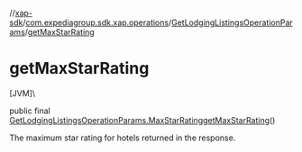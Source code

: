 //[xap-sdk](../../../index.md)/[com.expediagroup.sdk.xap.operations](../index.md)/[GetLodgingListingsOperationParams](index.md)/[getMaxStarRating](get-max-star-rating.md)

# getMaxStarRating

[JVM]\

public final [GetLodgingListingsOperationParams.MaxStarRating](-max-star-rating/index.md)[getMaxStarRating](get-max-star-rating.md)()

The maximum star rating for hotels returned in the response.
